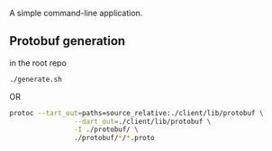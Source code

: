 A simple command-line application.


## Protobuf generation

in the root repo

```bash
./generate.sh
```

OR

```bash
protoc --tart_out=paths=source_relative:./client/lib/protobuf \
                --dart_out=./client/lib/protobuf \
                -I ./protobuf/ \
                ./protobuf/*/*.proto
```